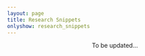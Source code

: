 ```yaml
---
layout: page
title: Research Snippets
onlyshow: research_snippets
---
```


<div align="center">To be updated...
